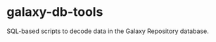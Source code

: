 galaxy-db-tools
===============

SQL-based scripts to decode data in the Galaxy Repository database.
